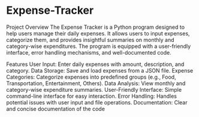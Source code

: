 # Expense-Tracker
Project Overview
The Expense Tracker is a Python program designed to help users manage their daily expenses. It allows users to input expenses, categorize them, and provides insightful summaries on monthly and category-wise expenditures. The program is equipped with a user-friendly interface, error handling mechanisms, and well-documented code.

Features
User Input: Enter daily expenses with amount, description, and category.
Data Storage: Save and load expenses from a JSON file.
Expense Categories: Categorize expenses into predefined groups (e.g., Food, Transportation, Entertainment, Others).
Data Analysis: View monthly and category-wise expenditure summaries.
User-Friendly Interface: Simple command-line interface for easy interaction.
Error Handling: Handles potential issues with user input and file operations.
Documentation: Clear and concise documentation of the code
